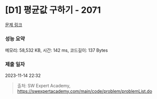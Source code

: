 # [D1] 평균값 구하기 - 2071 

[문제 링크](https://swexpertacademy.com/main/code/problem/problemDetail.do?contestProbId=AV5QRnJqA5cDFAUq) 

### 성능 요약

메모리: 58,532 KB, 시간: 142 ms, 코드길이: 137 Bytes

### 제출 일자

2023-11-14 22:32



> 출처: SW Expert Academy, https://swexpertacademy.com/main/code/problem/problemList.do